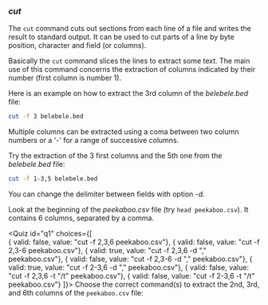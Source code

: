 <script>
import Quiz from "components/Quiz.svelte";
</script>

### *cut*

The `cut` command cuts out sections from each line of a file and writes the result to standard output. 
It can be used to cut parts of a line by byte position, character and field (or columns). 

Basically the `cut` command slices the lines to extract some text.
The main use of this command concerns the extraction of columns indicated by their number (first column is number 1).

Here is an example on how to extract the 3rd column of the _belebele.bed_ file:

```bash
cut -f 3 belebele.bed
```

Multiple columns can be extracted using a coma between two column numbers or a '-' for a range of successive columns.

Try the extraction of the 3 first columns and the 5th one from the _belebele.bed_ file:

```bash
cut -f 1-3,5 belebele.bed
```

You can change the delimiter between fields with option _-d_. 

Look at the beginning of the _peekaboo.csv_ file (try `head peekaboo.csv`). 
It contains 6 columns, separated by a comma.

<Quiz id="q1" choices={[    
      { valid: false, value: "cut -f 2,3,6 peekaboo.csv"},
      { valid: false, value: "cut -f 2,3-6 peekaboo.csv"},
      { valid: true, value: "cut -f 2,3,6 -d "," peekaboo.csv"},
      { valid: false, value: "cut -f 2,3-6 -d "," peekaboo.csv"},
      { valid: true, value: "cut -f 2-3,6 -d "," peekaboo.csv"},
      { valid: false, value: "cut -f 2,3,6 -t "/t" peekaboo.csv"},
      { valid: false, value: "cut -f 2-3,6 -t "/t" peekaboo.csv"}
]}> 
	<span slot="prompt">
    Choose the correct command(s) to extract the 2nd, 3rd, and 6th columns of the `peekaboo.csv` file:
	</span>
</Quiz>  
